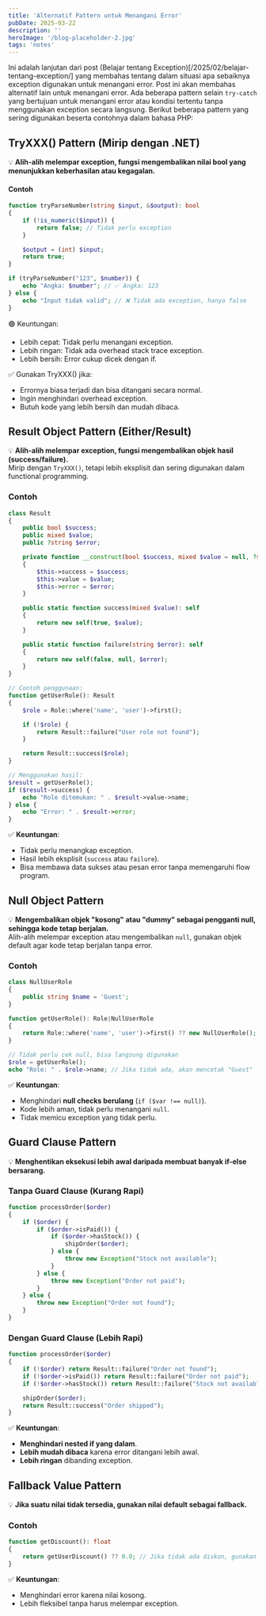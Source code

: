 ```yaml
---
title: 'Alternatif Pattern untuk Menangani Error'
pubDate: 2025-03-22
description: ''
heroImage: '/blog-placeholder-2.jpg'
tags: 'notes'
---
```


Ini adalah lanjutan dari post (Belajar tentang Exception)[/2025/02/belajar-tentang-exception/] yang membahas tentang dalam situasi apa sebaiknya exception digunakan untuk menangani error. Post ini akan membahas alternatif lain untuk menangani error. Ada beberapa pattern selain `try-catch` yang bertujuan untuk menangani error atau kondisi tertentu tanpa menggunakan exception secara langsung. Berikut beberapa pattern yang sering digunakan beserta contohnya dalam bahasa PHP:  

## TryXXX() Pattern (Mirip dengan .NET)
💡 **Alih-alih melempar exception, fungsi mengembalikan nilai bool yang menunjukkan keberhasilan atau kegagalan.**  

#### Contoh
```php
function tryParseNumber(string $input, &$output): bool
{
    if (!is_numeric($input)) {
        return false; // Tidak perlu exception
    }

    $output = (int) $input;
    return true;
}

if (tryParseNumber("123", $number)) {
    echo "Angka: $number"; // ✅ Angka: 123
} else {
    echo "Input tidak valid"; // ❌ Tidak ada exception, hanya false
}
```

🟢 Keuntungan:
- Lebih cepat: Tidak perlu menangani exception.
- Lebih ringan: Tidak ada overhead stack trace exception.
- Lebih bersih: Error cukup dicek dengan if.

✅ Gunakan TryXXX() jika:
- Errornya biasa terjadi dan bisa ditangani secara normal.
- Ingin menghindari overhead exception.
- Butuh kode yang lebih bersih dan mudah dibaca.

## Result Object Pattern (Either/Result)
💡 **Alih-alih melempar exception, fungsi mengembalikan objek hasil (success/failure).**  
Mirip dengan `TryXXX()`, tetapi lebih eksplisit dan sering digunakan dalam functional programming.  

### Contoh
```php
class Result
{
    public bool $success;
    public mixed $value;
    public ?string $error;

    private function __construct(bool $success, mixed $value = null, ?string $error = null)
    {
        $this->success = $success;
        $this->value = $value;
        $this->error = $error;
    }

    public static function success(mixed $value): self
    {
        return new self(true, $value);
    }

    public static function failure(string $error): self
    {
        return new self(false, null, $error);
    }
}

// Contoh penggunaan:
function getUserRole(): Result
{
    $role = Role::where('name', 'user')->first();

    if (!$role) {
        return Result::failure("User role not found");
    }

    return Result::success($role);
}

// Menggunakan hasil:
$result = getUserRole();
if ($result->success) {
    echo "Role ditemukan: " . $result->value->name;
} else {
    echo "Error: " . $result->error;
}
```
✅ **Keuntungan**:
- Tidak perlu menangkap exception.  
- Hasil lebih eksplisit (`success` atau `failure`).  
- Bisa membawa data sukses atau pesan error tanpa memengaruhi flow program.  

## Null Object Pattern
💡 **Mengembalikan objek "kosong" atau "dummy" sebagai pengganti null, sehingga kode tetap berjalan.**  
Alih-alih melempar exception atau mengembalikan `null`, gunakan objek default agar kode tetap berjalan tanpa error.  

### Contoh
```php
class NullUserRole
{
    public string $name = 'Guest';
}

function getUserRole(): Role|NullUserRole
{
    return Role::where('name', 'user')->first() ?? new NullUserRole();
}

// Tidak perlu cek null, bisa langsung digunakan
$role = getUserRole();
echo "Role: " . $role->name; // Jika tidak ada, akan mencetak "Guest"
```
✅ **Keuntungan**:
- Menghindari **null checks berulang** (`if ($var !== null)`).  
- Kode lebih aman, tidak perlu menangani `null`.  
- Tidak memicu exception yang tidak perlu.  

## Guard Clause Pattern
💡 **Menghentikan eksekusi lebih awal daripada membuat banyak if-else bersarang.**  

### Tanpa Guard Clause (Kurang Rapi)
```php
function processOrder($order)
{
    if ($order) {
        if ($order->isPaid()) {
            if ($order->hasStock()) {
                shipOrder($order);
            } else {
                throw new Exception("Stock not available");
            }
        } else {
            throw new Exception("Order not paid");
        }
    } else {
        throw new Exception("Order not found");
    }
}
```

### Dengan Guard Clause (Lebih Rapi)
```php
function processOrder($order)
{
    if (!$order) return Result::failure("Order not found");
    if (!$order->isPaid()) return Result::failure("Order not paid");
    if (!$order->hasStock()) return Result::failure("Stock not available");

    shipOrder($order);
    return Result::success("Order shipped");
}
```
✅ **Keuntungan**:
- **Menghindari nested if yang dalam**.  
- **Lebih mudah dibaca** karena error ditangani lebih awal.  
- **Lebih ringan** dibanding exception.  

## Fallback Value Pattern
💡 **Jika suatu nilai tidak tersedia, gunakan nilai default sebagai fallback.**  

### Contoh
```php
function getDiscount(): float
{
    return getUserDiscount() ?? 0.0; // Jika tidak ada diskon, gunakan 0.0
}
```
✅ **Keuntungan**:
- Menghindari error karena nilai kosong.  
- Lebih fleksibel tanpa harus melempar exception.